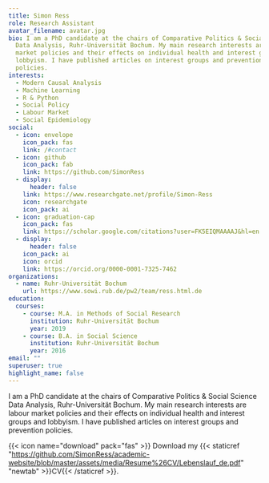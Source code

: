 ```yaml
---
title: Simon Ress
role: Research Assistant
avatar_filename: avatar.jpg
bio: I am a PhD candidate at the chairs of Comparative Politics & Social Science
  Data Analysis, Ruhr-Universität Bochum. My main research interests are labour
  market policies and their effects on individual health and interest groups and
  lobbyism. I have published articles on interest groups and prevention
  policies.
interests:
  - Modern Causal Analysis
  - Machine Learning
  - R & Python
  - Social Policy
  - Labour Market
  - Social Epidemiology
social:
  - icon: envelope
    icon_pack: fas
    link: /#contact
  - icon: github
    icon_pack: fab
    link: https://github.com/SimonRess
  - display:
      header: false
    link: https://www.researchgate.net/profile/Simon-Ress
    icon: researchgate
    icon_pack: ai
  - icon: graduation-cap
    icon_pack: fas
    link: https://scholar.google.com/citations?user=FK5EIQMAAAAJ&hl=en
  - display:
      header: false
    icon_pack: ai
    icon: orcid
    link: https://orcid.org/0000-0001-7325-7462
organizations:
  - name: Ruhr-Universität Bochum
    url: https://www.sowi.rub.de/pw2/team/ress.html.de
education:
  courses:
    - course: M.A. in Methods of Social Research
      institution: Ruhr-Universität Bochum
      year: 2019
    - course: B.A. in Social Science
      institution: Ruhr-Universität Bochum
      year: 2016
email: ""
superuser: true
highlight_name: false
---
```

I am a PhD candidate at the chairs of Comparative Politics & Social Science
  Data Analysis, Ruhr-Universität Bochum. My main research interests are labour market policies and their effects on individual health and interest groups and lobbyism. I have published articles on interest groups and prevention policies.

{{< icon name="download" pack="fas" >}} Download my {{< staticref "https://github.com/SimonRess/academic-website/blob/master/assets/media/Resume%26CV/Lebenslauf_de.pdf" "newtab" >}}CV{{< /staticref >}}.
<!--- 
{{< icon name="download" pack="fas" >}} Download my {{< staticref "uploads/demo_resume.pdf" "newtab" >}}resumé{{< /staticref >}}
--->

